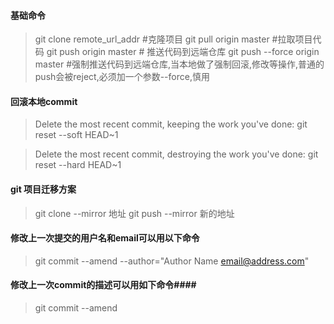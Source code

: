 #### 基础命令 ####
>git clone remote_url_addr #克隆项目
>git pull origin master  #拉取项目代码
>git push origin master # 推送代码到远端仓库
>git push --force origin master #强制推送代码到远端仓库,当本地做了强制回滚,修改等操作,普通的push会被reject,必须加一个参数--force,慎用 

#### 回滚本地commit ####
> Delete the most recent commit, keeping the work you've done:
> git reset --soft HEAD~1

> Delete the most recent commit, destroying the work you've done:
> git reset --hard HEAD~1

#### git  项目迁移方案 ####
> git clone --mirror 地址
> git push --mirror 新的地址

#### 修改上一次提交的用户名和email可以用以下命令 ####
> git commit --amend --author="Author Name <email@address.com>"

#### 修改上一次commit的描述可以用如下命令####
>git commit --amend
